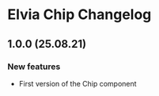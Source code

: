 # Elvia Chip Changelog

## 1.0.0 (25.08.21)

### New features

- First version of the Chip component


